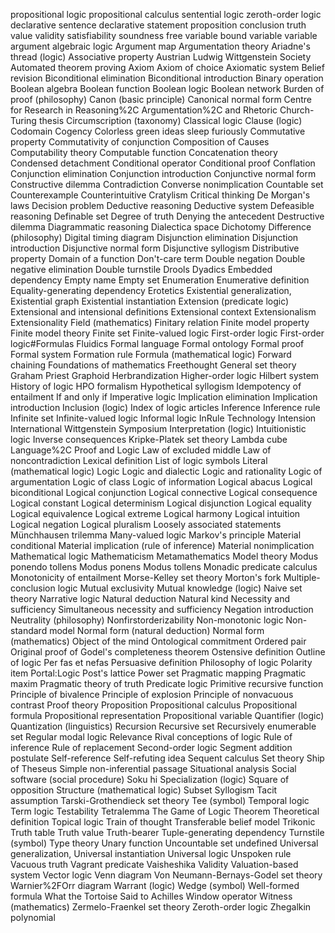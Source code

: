 propositional logic
propositional calculus
sentential logic
zeroth-order logic
declarative sentence
declarative statement
proposition
conclusion
truth value
validity
satisfiability
soundness
free variable
bound variable
variable
argument
algebraic logic
Argument map
Argumentation theory
Ariadne's thread (logic)
Associative property
Austrian Ludwig Wittgenstein Society
Automated theorem proving
Axiom
Axiom of choice
Axiomatic system
Belief revision
Biconditional elimination
Biconditional introduction
Binary operation
Boolean algebra
Boolean function
Boolean logic
Boolean network
Burden of proof (philosophy)
Canon (basic principle)
Canonical normal form
Centre for Research in Reasoning%2C Argumentation%2C and Rhetoric
Church-Turing thesis
Circumscription (taxonomy)
Classical logic
Clause (logic)
Codomain
Cogency
Colorless green ideas sleep furiously
Commutative property
Commutativity of conjunction
Composition of Causes
Computability theory
Computable function
Concatenation theory
Condensed detachment
Conditional operator
Conditional proof
Conflation
Conjunction elimination
Conjunction introduction
Conjunctive normal form
Constructive dilemma
Contradiction
Converse nonimplication
Countable set
Counterexample
Counterintuitive
Cratylism
Critical thinking
De Morgan's laws
Decision problem
Deductive reasoning
Deductive system
Defeasible reasoning
Definable set
Degree of truth
Denying the antecedent
Destructive dilemma
Diagrammatic reasoning
Dialectica space
Dichotomy
Difference (philosophy)
Digital timing diagram
Disjunction elimination
Disjunction introduction
Disjunctive normal form
Disjunctive syllogism
Distributive property
Domain of a function
Don't-care term
Double negation
Double negative elimination
Double turnstile
Drools
Dyadics
Embedded dependency
Empty name
Empty set
Enumeration
Enumerative definition
Equality-generating dependency
Erotetics
Existential generalization,
Existential graph
Existential instantiation
Extension (predicate logic)
Extensional and intensional definitions
Extensional context
Extensionalism
Extensionality
Field (mathematics)
Finitary relation
Finite model property
Finite model theory
Finite set
Finite-valued logic
First-order logic
First-order logic#Formulas
Fluidics
Formal language
Formal ontology
Formal proof
Formal system
Formation rule
Formula (mathematical logic)
Forward chaining
Foundations of mathematics
Freethought
General set theory
Graham Priest
Graphoid
Herbrandization
Higher-order logic
Hilbert system
History of logic
HPO formalism
Hypothetical syllogism
Idempotency of entailment
If and only if
Imperative logic
Implication elimination
Implication introduction
Inclusion (logic)
Index of logic articles
Inference
Inference rule
Infinite set
Infinite-valued logic
Informal logic
InRule Technology
Intension
International Wittgenstein Symposium
Interpretation (logic)
Intuitionistic logic
Inverse consequences
Kripke-Platek set theory
Lambda cube
Language%2C Proof and Logic
Law of excluded middle
Law of noncontradiction
Lexical definition
List of logic symbols
Literal (mathematical logic)
Logic
Logic and dialectic
Logic and rationality
Logic of argumentation
Logic of class
Logic of information
Logical abacus
Logical biconditional
Logical conjunction
Logical connective
Logical consequence
Logical constant
Logical determinism
Logical disjunction
Logical equality
Logical equivalence
Logical extreme
Logical harmony
Logical intuition
Logical negation
Logical pluralism
Loosely associated statements
Münchhausen trilemma
Many-valued logic
Markov's principle
Material conditional
Material implication (rule of inference)
Material nonimplication
Mathematical logic
Mathematicism
Metamathematics
Model theory
Modus ponendo tollens
Modus ponens
Modus tollens
Monadic predicate calculus
Monotonicity of entailment
Morse-Kelley set theory
Morton's fork
Multiple-conclusion logic
Mutual exclusivity
Mutual knowledge (logic)
Naive set theory
Narrative logic
Natural deduction
Natural kind
Necessity and sufficiency
Simultaneous necessity and sufficiency
Negation introduction
Neutrality (philosophy)
Nonfirstorderizability
Non-monotonic logic
Non-standard model
Normal form (natural deduction)
Normal form (mathematics)
Object of the mind
Ontological commitment
Ordered pair
Original proof of Godel's completeness theorem
Ostensive definition
Outline of logic
Per fas et nefas
Persuasive definition
Philosophy of logic
Polarity item
Portal:Logic
Post's lattice
Power set
Pragmatic mapping
Pragmatic maxim
Pragmatic theory of truth
Predicate logic
Primitive recursive function
Principle of bivalence
Principle of explosion
Principle of nonvacuous contrast
Proof theory
Proposition
Propositional calculus
Propositional formula
Propositional representation
Propositional variable
Quantifier (logic)
Quantization (linguistics)
Recursion
Recursive set
Recursively enumerable set
Regular modal logic
Relevance
Rival conceptions of logic
Rule of inference
Rule of replacement
Second-order logic
Segment addition postulate
Self-reference
Self-refuting idea
Sequent calculus
Set theory
Ship of Theseus
Simple non-inferential passage
Situational analysis
Social software (social procedure)
Soku hi
Specialization (logic)
Square of opposition
Structure (mathematical logic)
Subset
Syllogism
Tacit assumption
Tarski-Grothendieck set theory
Tee (symbol)
Temporal logic
Term logic
Testability
Tetralemma
The Game of Logic
Theorem
Theoretical definition
Topical logic
Train of thought
Transferable belief model
Trikonic
Truth table
Truth value
Truth-bearer
Tuple-generating dependency
Turnstile (symbol)
Type theory
Unary function
Uncountable set
undefined
Universal generalization,
Universal instantiation
Universal logic
Unspoken rule
Vacuous truth
Vagrant predicate
Vaisheshika
Validity
Valuation-based system
Vector logic
Venn diagram
Von Neumann-Bernays-Godel set theory
Warnier%2FOrr diagram
Warrant (logic)
Wedge (symbol)
Well-formed formula
What the Tortoise Said to Achilles
Window operator
Witness (mathematics)
Zermelo-Fraenkel set theory
Zeroth-order logic
Zhegalkin polynomial
